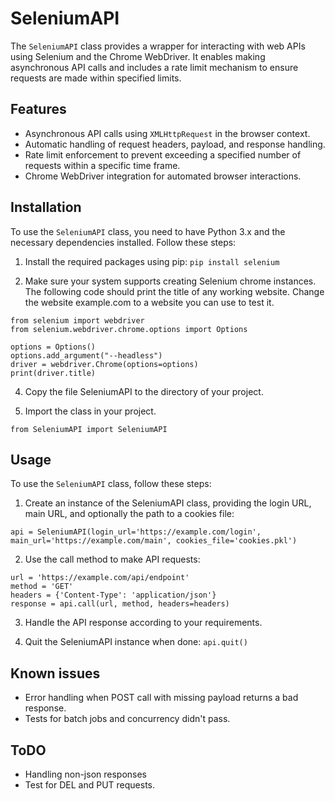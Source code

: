 # SeleniumAPI

The `SeleniumAPI` class provides a wrapper for interacting with web APIs using Selenium and the Chrome WebDriver. It enables making asynchronous API calls and includes a rate limit mechanism to ensure requests are made within specified limits.

## Features

- Asynchronous API calls using `XMLHttpRequest` in the browser context.
- Automatic handling of request headers, payload, and response handling.
- Rate limit enforcement to prevent exceeding a specified number of requests within a specific time frame.
- Chrome WebDriver integration for automated browser interactions.

## Installation

To use the `SeleniumAPI` class, you need to have Python 3.x and the necessary dependencies installed. Follow these steps:

1. Install the required packages using pip:
`pip install selenium`

2. Make sure your system supports creating Selenium chrome instances. The following code should print the title of any working website. Change the website example.com to a website you can use to test it. 

```
from selenium import webdriver
from selenium.webdriver.chrome.options import Options

options = Options()
options.add_argument("--headless")
driver = webdriver.Chrome(options=options)
print(driver.title)
```

4. Copy the file SeleniumAPI to the directory of your project.

5. Import the class in your project.

`from SeleniumAPI import SeleniumAPI`

## Usage

To use the `SeleniumAPI` class, follow these steps:

1. Create an instance of the SeleniumAPI class, providing the login URL, main URL, and optionally the path to a cookies file:

`api = SeleniumAPI(login_url='https://example.com/login', main_url='https://example.com/main', cookies_file='cookies.pkl')`

2. Use the call method to make API requests:

```
url = 'https://example.com/api/endpoint'
method = 'GET'
headers = {'Content-Type': 'application/json'}
response = api.call(url, method, headers=headers)
```

3. Handle the API response according to your requirements.

4. Quit the SeleniumAPI instance when done:
`api.quit()`

## Known issues
- Error handling when POST call with missing payload returns a bad response.
- Tests for batch jobs and concurrency didn't pass.

## ToDO
- Handling non-json responses
- Test for DEL and PUT requests.



